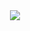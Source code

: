 <div align="center">
<img src="https://github-readme-stats.vercel.app/api?username=cakestwix&show_icons=true&title_color=black&icon_color=34abeb&text_color=black&bg_color=white" />
</div>
